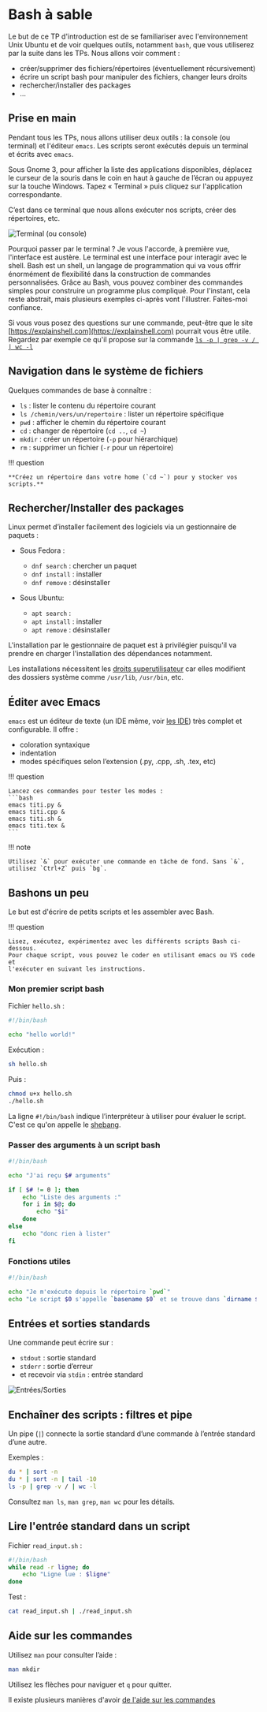 # Bash à sable

Le but de ce TP d'introduction est de se familiariser avec l'environnement Unix Ubuntu et de voir quelques outils, notamment `bash`, que vous utiliserez par la suite dans les TPs. Nous allons voir comment :

- créer/supprimer des fichiers/répertoires (éventuellement récursivement)
- écrire un script bash pour manipuler des fichiers, changer leurs droits
- rechercher/installer des packages
- ...

## Prise en main

Pendant tous les TPs, nous allons utiliser deux outils : la console (ou terminal) et l'éditeur `emacs`. Les scripts seront exécutés depuis un terminal et écrits avec `emacs`.

Sous Gnome 3, pour afficher la liste des applications disponibles, déplacez le curseur de la souris dans le coin en haut à gauche de l’écran ou appuyez sur la touche Windows. Tapez « Terminal » puis cliquez sur l'application correspondante.

C’est dans ce terminal que nous allons exécuter nos scripts, créer des répertoires, etc.

![Terminal (ou console)](../assets/terminal.png)

Pourquoi passer par le terminal ? Je vous l'accorde, à première vue, l'interface
est austère. Le terminal est une interface pour interagir avec le shell. Bash
est un shell, un langage de programmation qui va vous offrir énormément de
flexibilité dans la construction de commandes personnalisées. Grâce au Bash,
vous pouvez combiner des commandes simples pour construire un programme plus
compliqué. Pour l'instant, cela reste abstrait, mais plusieurs exemples ci-après
vont l'illustrer. Faites-moi confiance.

Si vous vous posez des questions sur une commande, peut-être que le site [https://explainshell.com](https://explainshell.com) pourrait vous être utile. Regardez par exemple ce qu'il propose sur la commande [`ls -p | grep -v / | wc -l`](https://explainshell.com/explain?cmd=ls+-p+%7C+grep++-v+%2F+%7C+wc+-l)

## Navigation dans le système de fichiers

Quelques commandes de base à connaître :

- `ls` : lister le contenu du répertoire courant
- `ls /chemin/vers/un/repertoire` : lister un répertoire spécifique
- `pwd` : afficher le chemin du répertoire courant
- `cd` : changer de répertoire (`cd ..`, `cd ~`)
- `mkdir` : créer un répertoire (`-p` pour hiérarchique)
- `rm` : supprimer un fichier (`-r` pour un répertoire)

!!! question

	**Créez un répertoire dans votre home (`cd ~`) pour y stocker vos scripts.**

## Rechercher/Installer des packages

Linux permet d’installer facilement des logiciels via un gestionnaire de paquets :

- Sous Fedora :

	- `dnf search` : chercher un paquet
	- `dnf install` : installer
	- `dnf remove` : désinstaller

- Sous Ubuntu:

	- `apt search` :
	- `apt install` : installer
	- `apt remove` : désinstaller

L'installation par le gestionnaire de paquet est à privilégier puisqu'il va
prendre en charger l'installation des dépendances notamment.

Les installations nécessitent les [droits superutilisateur](../outils/familiarisation.md#permissions) car elles modifient des dossiers système comme `/usr/lib`, `/usr/bin`, etc.

## Éditer avec Emacs

`emacs` est un éditeur de texte (un IDE même, voir [les IDE](../outils/code.md)) très complet et configurable. Il offre :

- coloration syntaxique
- indentation
- modes spécifiques selon l’extension (.py, .cpp, .sh, .tex, etc)

!!! question

	Lancez ces commandes pour tester les modes :
	```bash
	emacs titi.py &
	emacs titi.cpp &
	emacs titi.sh &
	emacs titi.tex &
	```


!!! note

	Utilisez `&` pour exécuter une commande en tâche de fond. Sans `&`, utilisez `Ctrl+Z` puis `bg`.

## Bashons un peu

Le but est d'écrire de petits scripts et les assembler avec Bash.

!!! question

	Lisez, exécutez, expérimentez avec les différents scripts Bash ci-dessous.
	Pour chaque script, vous pouvez le coder en utilisant emacs ou VS code et
	l'exécuter en suivant les instructions.

### Mon premier script bash

Fichier `hello.sh` :

```bash
#!/bin/bash

echo "hello world!"
```

Exécution :
```bash
sh hello.sh
```

Puis :
```bash
chmod u+x hello.sh
./hello.sh
```

La ligne `#!/bin/bash` indique l’interpréteur à utiliser pour évaluer le script.
C'est ce qu'on appelle le [shebang](https://fr.wikipedia.org/wiki/Shebang).

### Passer des arguments à un script bash

```bash
#!/bin/bash

echo "J'ai reçu $# arguments"

if [ $# != 0 ]; then
    echo "Liste des arguments :"
    for i in $@; do
        echo "$i"
    done
else
    echo "donc rien à lister"
fi
```

### Fonctions utiles

```bash
#!/bin/bash

echo "Je m'exécute depuis le répertoire `pwd`"
echo "Le script $0 s'appelle `basename $0` et se trouve dans `dirname $0`"
```

## Entrées et sorties standards

Une commande peut écrire sur :

- `stdout` : sortie standard
- `stderr` : sortie d’erreur
- et recevoir via `stdin` : entrée standard

![Entrées/Sorties](../assets/Stdstreams.png)

## Enchaîner des scripts : filtres et pipe

Un pipe (`|`) connecte la sortie standard d’une commande à l’entrée standard d’une autre.

Exemples :
```bash
du * | sort -n
du * | sort -n | tail -10
ls -p | grep -v / | wc -l
```

Consultez `man ls`, `man grep`, `man wc` pour les détails.

## Lire l'entrée standard dans un script

Fichier `read_input.sh` :
```bash
#!/bin/bash
while read -r ligne; do
    echo "Ligne lue : $ligne"
done
```

Test :
```bash
cat read_input.sh | ./read_input.sh
```

## Aide sur les commandes

Utilisez `man` pour consulter l’aide :
```bash
man mkdir
```
Utilisez les flèches pour naviguer et `q` pour quitter.

Il existe plusieurs manières d'avoir [de l'aide sur les
commandes](../outils/help.md)
